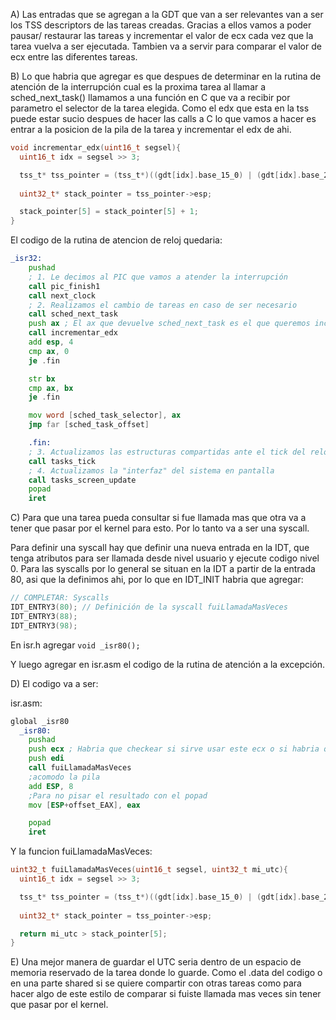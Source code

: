 A)  Las entradas que se agregan a la GDT que van a ser relevantes van a ser los TSS descriptors de las tareas creadas. Gracias a ellos vamos a poder pausar/ restaurar las tareas y incrementar el valor de ecx cada vez que la tarea vuelva a ser ejecutada. Tambien va a servir para comparar el valor de ecx entre las diferentes tareas.

B) Lo que habria que agregar es que despues de determinar en la rutina de atención de la interrupción cual es la proxima tarea al llamar a sched_next_task() llamamos a una función en C que va a recibir por parametro el selector de la tarea elegida. Como el edx que esta en la tss puede estar sucio despues de hacer las calls a C lo que vamos a hacer es entrar a la posicion de la pila de la tarea y incrementar el edx de ahi. 

```c
void incrementar_edx(uint16_t segsel){
  uint16_t idx = segsel >> 3;

  tss_t* tss_pointer = (tss_t*)((gdt[idx].base_15_0) | (gdt[idx].base_23_16 << 16) | (gdt[idx].base_31_24 << 24));
  
  uint32_t* stack_pointer = tss_pointer->esp;

  stack_pointer[5] = stack_pointer[5] + 1;
}
```

El codigo de la rutina de atencion de reloj quedaria:

```asm
_isr32:
    pushad
    ; 1. Le decimos al PIC que vamos a atender la interrupción
    call pic_finish1
    call next_clock
    ; 2. Realizamos el cambio de tareas en caso de ser necesario
    call sched_next_task
    push ax ; El ax que devuelve sched_next_task es el que queremos incrementar
    call incrementar_edx
    add esp, 4
    cmp ax, 0
    je .fin

    str bx
    cmp ax, bx
    je .fin

    mov word [sched_task_selector], ax
    jmp far [sched_task_offset]

    .fin:
    ; 3. Actualizamos las estructuras compartidas ante el tick del reloj
    call tasks_tick
    ; 4. Actualizamos la "interfaz" del sistema en pantalla
    call tasks_screen_update
    popad
    iret

```

C) Para que una tarea pueda consultar si fue llamada mas que otra va a tener que pasar por el kernel para esto. Por lo tanto va a ser una syscall. 

Para definir una syscall hay que definir una nueva entrada en la IDT, que tenga atributos para ser llamada desde nivel usuario y ejecute codigo nivel 0. Para las syscalls por lo general se situan en la IDT a partir de la entrada 80, asi que la definimos ahi, por lo que en IDT_INIT habria que agregar:

```c
// COMPLETAR: Syscalls
IDT_ENTRY3(80); // Definición de la syscall fuiLlamadaMasVeces
IDT_ENTRY3(88);
IDT_ENTRY3(98);
```
En isr.h agregar ```void _isr80();```

Y luego agregar en isr.asm el codigo de la rutina de atención a la excepción.

D) El codigo va a ser:

isr.asm: 

```asm
global _isr80 
  _isr80:
    pushad
    push ecx ; Habria que checkear si sirve usar este ecx o si habria que sacarlo de la tss de la tarea actual
    push edi
    call fuiLlamadaMasVeces
    ;acomodo la pila
    add ESP, 8
    ;Para no pisar el resultado con el popad
    mov [ESP+offset_EAX], eax

    popad
    iret
```

Y la funcion fuiLlamadaMasVeces: 

```c 
uint32_t fuiLlamadaMasVeces(uint16_t segsel, uint32_t mi_utc){
  uint16_t idx = segsel >> 3;

  tss_t* tss_pointer = (tss_t*)((gdt[idx].base_15_0) | (gdt[idx].base_23_16 << 16) | (gdt[idx].base_31_24 << 24));
 
  uint32_t* stack_pointer = tss_pointer->esp;

  return mi_utc > stack_pointer[5];
}
```

E) Una mejor manera de guardar el UTC seria dentro de un espacio de memoria reservado de la tarea donde lo guarde. Como el .data del codigo o en una parte shared si se quiere compartir con otras tareas como para hacer algo de este estilo de comparar si fuiste llamada mas veces sin tener que pasar por el kernel. 

